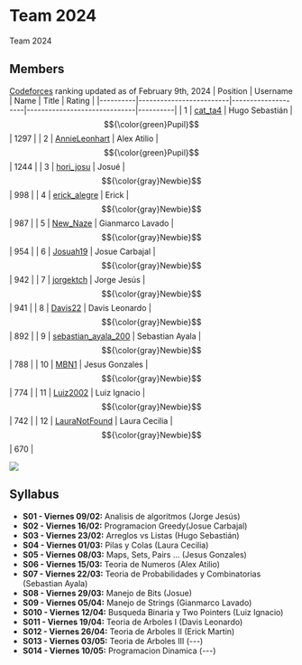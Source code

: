 # Team 2024
Team 2024
## Members
[Codeforces] ranking updated as of February 9th, 2024
| Position | Username                | Name               | Title                        | Rating   |
|----------|-------------------------|--------------------|------------------------------|----------|
| 1        | [cat_ta4]               | Hugo Sebastián     | $${\color{green}Pupil}$$     |  1297    |
| 2        | [AnnieLeonhart]         | Alex Atilio        | $${\color{green}Pupil}$$	   |  1244    |
| 3        | [hori_josu]             | Josué              | $${\color{gray}Newbie}$$     |  998     |
| 4        | [erick_alegre]          | Erick              | $${\color{gray}Newbie}$$	   |  987     |
| 5        | [New_Naze]              | Gianmarco Lavado   | $${\color{gray}Newbie}$$     |  954     |
| 6        | [Josuah19]              | Josue Carbajal     | $${\color{gray}Newbie}$$     |  942     |
| 7        | [jorgektch]             | Jorge Jesús        | $${\color{gray}Newbie}$$	   |  941     |
| 8        | [Davis22]               | Davis Leonardo     | $${\color{gray}Newbie}$$	   |  892     |
| 9        | [sebastian_ayala_200]   | Sebastian Ayala    | $${\color{gray}Newbie}$$     |  788     |
| 10       | [MBN1]                  | Jesus Gonzales     | $${\color{gray}Newbie}$$     |  774     |
| 11       | [Luiz2002]              | Luiz Ignacio       | $${\color{gray}Newbie}$$     |  742     |
| 12       | [LauraNotFound]         | Laura Cecilia      | $${\color{gray}Newbie}$$     |  670     |


![](https://geps.dev/progress/10.5)

[LauraNotFound]: https://codeforces.com/profile/LauraNotFound
[jorgektch]: https://codeforces.com/profile/jorgektch
[Luiz2002]: https://codeforces.com/profile/Luiz2002
[cat_ta4]: https://codeforces.com/profile/cat_ta4
[Davis22]: https://codeforces.com/profile/Davis22
[jorgektch]: https://codeforces.com/profile/jorgektch
[erick_alegre]: https://codeforces.com/profile/erick_alegre
[AnnieLeonhart]: https://codeforces.com/profile/AnnieLeonhart
[hori_josu]: https://codeforces.com/profile/hori_josu
[New_Naze]: https://codeforces.com/profile/New_Naze
[Josuah19]: https://codeforces.com/profile/Josuah19
[MBN1]: https://codeforces.com/profile/MBN1
[sebastian_ayala_200]: https://codeforces.com/profile/sebastian_ayala_200

[Codeforces]: https://codeforces.com/contests

## Syllabus
- **S01 - Viernes 09/02:** Analisis de algoritmos (Jorge Jesús)
- **S02 - Viernes 16/02:** Programacion Greedy(Josue Carbajal)
- **S03 - Viernes 23/02:** Arreglos vs Listas (Hugo Sebastián)
- **S04 - Viernes 01/03:** Pilas y Colas (Laura Cecilia)
- **S05 - Viernes 08/03:** Maps, Sets, Pairs ... (Jesus Gonzales)
- **S06 - Viernes 15/03:** Teoria de Numeros (Alex Atilio)
- **S07 - Viernes 22/03:** Teoria de Probabilidades y Combinatorias (Sebastian Ayala)
- **S08 - Viernes 29/03:** Manejo de Bits (Josue)
- **S09 - Viernes 05/04:** Manejo de Strings (Gianmarco Lavado)
- **S010 - Viernes 12/04:** Busqueda Binaria y Two Pointers (Luiz Ignacio)
- **S011 - Viernes 19/04:** Teoria de Arboles I (Davis Leonardo)
- **S012 - Viernes 26/04:** Teoria de Arboles II (Erick Martin)
- **S013 - Viernes 03/05:** Teoria de Arboles III (---)
- **S014 - Viernes 10/05:** Programacion Dinamica (---)
